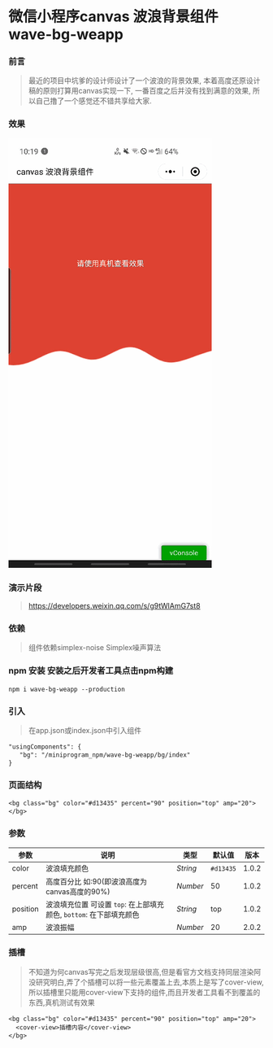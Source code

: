 # 微信小程序canvas 波浪背景组件 wave-bg-weapp 
### 前言
> 最近的项目中坑爹的设计师设计了一个波浪的背景效果,
> 本着高度还原设计稿的原则打算用canvas实现一下,
> 一番百度之后并没有找到满意的效果,
> 所以自己撸了一个感觉还不错共享给大家.

### 效果
![avatar](https://raw.githubusercontent.com/wzs28150/wave-bg-weapp/7f661120be43021a6af8852f17aa84246a5e647c/demo.gif)
### 演示片段
> https://developers.weixin.qq.com/s/g9tWlAmG7st8
### 依赖
> 组件依赖simplex-noise Simplex噪声算法
### npm 安装 安装之后开发者工具点击npm构建
```
npm i wave-bg-weapp --production
```
### 引入
> 在app.json或index.json中引入组件
```
"usingComponents": {
   "bg": "/miniprogram_npm/wave-bg-weapp/bg/index"
}
```
### 页面结构
```
<bg class="bg" color="#d13435" percent="90" position="top" amp="20"></bg>
```

### 参数
| 参数 | 说明 | 类型 | 默认值 | 版本 |
| --- | --- | --- | --- | --- |
| color | 波浪填充颜色  | _String_ | `#d13435` | 1.0.2 |    
| percent | 高度百分比 如:90(即波浪高度为canvas高度的90%) | _Number_ | 50 | 1.0.2 |    
| position | 波浪填充位置  可设置 `top`: 在上部填充颜色, `bottom`: 在下部填充颜色 | _String_ | top | 1.0.2 |  
| amp | 波浪振幅 | _Number_ | 20 | 2.0.2 | 

### 插槽
> 不知道为何canvas写完之后发现层级很高,但是看官方文档支持同层渲染阿 没研究明白,弄了个插槽可以将一些元素覆盖上去,本质上是写了cover-view,所以插槽里只能用cover-view下支持的组件,而且开发者工具看不到覆盖的东西,真机测试有效果

```
<bg class="bg" color="#d13435" percent="90" position="top" amp="20">
  <cover-view>插槽内容</cover-view>
</bg>
```
